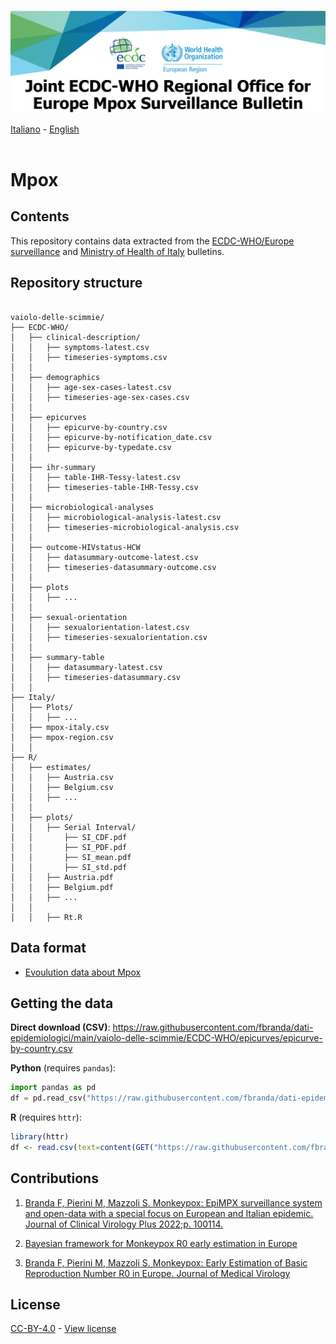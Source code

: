 <a href="https://monkeypoxreport.ecdc.europa.eu/"><img src="https://github.com/fbranda/dati-epidemiologici/blob/main/assets/img/logo-vaiolo.png" alt="Vaiolo" data-canonical-src="https://github.com/fbranda/dati-epidemiologici/blob/main/assets/img/logo-vaiolo.png" width="900"/></a>

[Italiano](README.md) - [English](README_EN.md)<br><br>

# Mpox 

## Contents

This repository contains data extracted from the [ECDC-WHO/Europe surveillance](https://monkeypoxreport.ecdc.europa.eu/) and [Ministry of Health of Italy](https://www.salute.gov.it/portale/malattieInfettive/dettaglioSchedeMalattieInfettive.jsp?lingua=italiano&id=254&area=Malattie%20infettive&menu=indiceAZ&tab=1) bulletins.  

## Repository structure
```

vaiolo-delle-scimmie/
├── ECDC-WHO/
│   ├── clinical-description/
│   │   ├── symptoms-latest.csv
│   │   ├── timeseries-symptoms.csv
│   │
│   ├── demographics
│   │   ├── age-sex-cases-latest.csv
│   │   ├── timeseries-age-sex-cases.csv
│   │
│   ├── epicurves
│   │   ├── epicurve-by-country.csv
│   │   ├── epicurve-by-notification_date.csv
│   │   ├── epicurve-by-typedate.csv
│   │
│   ├── ihr-summary
│   │   ├── table-IHR-Tessy-latest.csv
│   │   ├── timeseries-table-IHR-Tessy.csv
│   │
│   ├── microbiological-analyses
│   │   ├── microbiological-analysis-latest.csv
│   │   ├── timeseries-microbiological-analysis.csv
│   │
│   ├── outcome-HIVstatus-HCW
│   │   ├── datasummary-outcome-latest.csv
│   │   ├── timeseries-datasummary-outcome.csv
│   │
│   ├── plots
│   │   ├── ...
│   │
│   ├── sexual-orientation
│   │   ├── sexualorientation-latest.csv
│   │   ├── timeseries-sexualorientation.csv
│   │
│   ├── summary-table
│   │   ├── datasummary-latest.csv
│   │   ├── timeseries-datasummary.csv
│   │
├── Italy/
│   ├── Plots/
│   │   ├── ...
│   ├── mpox-italy.csv
│   ├── mpox-region.csv
│   │
├── R/
│   ├── estimates/
│   │   ├── Austria.csv
│   │   ├── Belgium.csv
│   │   ├── ...
│   │
│   ├── plots/
│   │   ├── Serial Interval/
│   │       ├── SI_CDF.pdf
│   │       ├── SI_PDF.pdf
│   │       ├── SI_mean.pdf
│   │       ├── SI_std.pdf
│   │   ├── Austria.pdf
│   │   ├── Belgium.pdf
│   │   ├── ...
│   │
│   │   ├── Rt.R
```

## Data format

- [Evoulution data about Mpox](data-schema-mpox.md)


## Getting the data

**Direct download (CSV)**: https://raw.githubusercontent.com/fbranda/dati-epidemiologici/main/vaiolo-delle-scimmie/ECDC-WHO/epicurves/epicurve-by-country.csv

**Python** (requires `pandas`):
```python
import pandas as pd
df = pd.read_csv("https://raw.githubusercontent.com/fbranda/dati-epidemiologici/main/vaiolo-delle-scimmie/ECDC-WHO/epicurves/epicurve-by-country.csv")
```

**R** (requires `httr`):
```r
library(httr)
df <- read.csv(text=content(GET("https://raw.githubusercontent.com/fbranda/dati-epidemiologici/main/vaiolo-delle-scimmie/ECDC-WHO/epicurves/epicurve-by-country.csv")))
```
## Contributions
1) [Branda F, Pierini M, Mazzoli S. Monkeypox: EpiMPX surveillance system and open-data with a special focus on European
and Italian epidemic. Journal of Clinical Virology Plus 2022;p. 100114.](https://www.sciencedirect.com/science/article/pii/S2667038022000539)

2) [Bayesian framework for Monkeypox R0 early estimation in Europe](https://github.com/maxdevblock/Monkeypox_R0_Europe)

3) [Branda F, Pierini M, Mazzoli S. Monkeypox: Early Estimation of Basic Reproduction Number R0 in Europe. Journal of Medical Virology](https://onlinelibrary.wiley.com/doi/10.1002/jmv.28270)


## License

 [CC-BY-4.0](https://creativecommons.org/licenses/by/4.0/deed.it) - [View license](https://github.com/fbranda/west-nile/blob/main/LICENSE.md)
